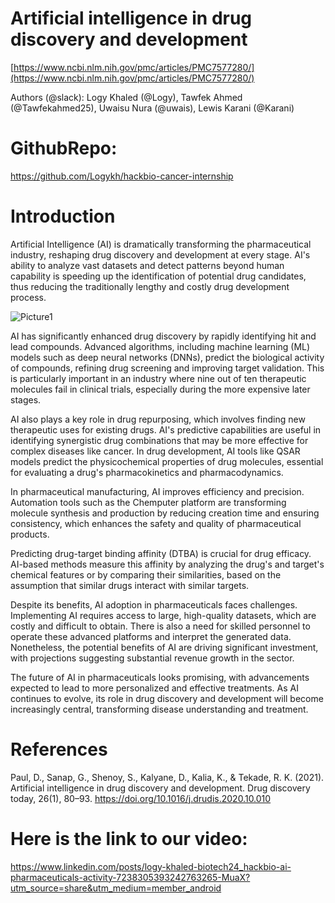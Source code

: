# **Artificial intelligence in drug discovery and development**

[https://www.ncbi.nlm.nih.gov/pmc/articles/PMC7577280/](https://www.ncbi.nlm.nih.gov/pmc/articles/PMC7577280/)

 

Authors (@slack): Logy Khaled (@Logy), Tawfek Ahmed (@Tawfekahmed25), Uwaisu Nura (@uwais), Lewis Karani (@Karani)

 

# **GithubRepo:**

https://github.com/Logykh/hackbio-cancer-internship

# **Introduction**

Artificial Intelligence (AI) is dramatically transforming the pharmaceutical industry, reshaping drug discovery and development at every stage. AI's ability to analyze vast datasets and detect patterns beyond human capability is speeding up the identification of potential drug candidates, thus reducing the traditionally lengthy and costly drug development process.

![Picture1](https://github.com/user-attachments/assets/8ea7418c-df79-4c2d-8f8a-f5d61a082897)


AI has significantly enhanced drug discovery by rapidly identifying hit and lead compounds. Advanced algorithms, including machine learning (ML) models such as deep neural networks (DNNs), predict the biological activity of compounds, refining drug screening and improving target validation. This is particularly important in an industry where nine out of ten therapeutic molecules fail in clinical trials, especially during the more expensive later stages.

AI also plays a key role in drug repurposing, which involves finding new therapeutic uses for existing drugs. AI's predictive capabilities are useful in identifying synergistic drug combinations that may be more effective for complex diseases like cancer. In drug development, AI tools like QSAR models predict the physicochemical properties of drug molecules, essential for evaluating a drug's pharmacokinetics and pharmacodynamics.

In pharmaceutical manufacturing, AI improves efficiency and precision. Automation tools such as the Chemputer platform are transforming molecule synthesis and production by reducing creation time and ensuring consistency, which enhances the safety and quality of pharmaceutical products.

Predicting drug-target binding affinity (DTBA) is crucial for drug efficacy. AI-based methods measure this affinity by analyzing the drug's and target's chemical features or by comparing their similarities, based on the assumption that similar drugs interact with similar targets.

Despite its benefits, AI adoption in pharmaceuticals faces challenges. Implementing AI requires access to large, high-quality datasets, which are costly and difficult to obtain. There is also a need for skilled personnel to operate these advanced platforms and interpret the generated data. Nonetheless, the potential benefits of AI are driving significant investment, with projections suggesting substantial revenue growth in the sector.

The future of AI in pharmaceuticals looks promising, with advancements expected to lead to more personalized and effective treatments. As AI continues to evolve, its role in drug discovery and development will become increasingly central, transforming disease understanding and treatment.


# **References**

Paul, D., Sanap, G., Shenoy, S., Kalyane, D., Kalia, K., & Tekade, R. K. (2021). Artificial intelligence in drug discovery and development. Drug discovery today, 26(1), 80–93. https://doi.org/10.1016/j.drudis.2020.10.010

 

 # **Here is the link to our video:**
https://www.linkedin.com/posts/logy-khaled-biotech24_hackbio-ai-pharmaceuticals-activity-7238305393242763265-MuaX?utm_source=share&utm_medium=member_android

